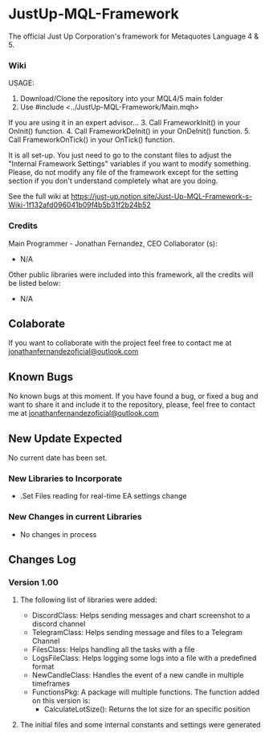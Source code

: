 # JustUp-MQL-Framework
The official Just Up Corporation's framework for Metaquotes Language 4 &amp; 5.

### Wiki
USAGE:
1. Download/Clone the repository into your MQL4/5 main folder
2. Use #include <../JustUp-MQL-Framework/Main.mqh>

If you are using it in an expert advisor...
3. Call FrameworkInit() in your OnInit() function.
4. Call FrameworkDeInit() in your OnDeInit() function.
5. Call FrameworkOnTick() in your OnTick() function.

It is all set-up. You just need to go to the constant files to adjust the "Internal Framework Settings" variables if you want to modify something.
Please, do not modify any file of the framework except for the setting section if you don't understand completely what are you doing.

See the full wiki at 
https://just-up.notion.site/Just-Up-MQL-Framework-s-Wiki-1f132afd096041b09f4b5b31f2b24b52

### Credits
Main Programmer - Jonathan Fernandez, CEO
Collaborator (s):
- N/A

Other public libraries were included into this framework, all the credits will be listed below:
- N/A

## Colaborate
If you want to collaborate with the project feel free to contact me at 
jonathanfernandezoficial@outlook.com

## Known Bugs
No known bugs at this moment. 
If you have found a bug, or fixed a bug and want to share it and include it to the repository, please, feel free to contact me at
jonathanfernandezoficial@outlook.com

## New Update Expected
No current date has been set.
### New Libraries to Incorporate
- .Set Files reading for real-time EA settings change

### New Changes in current Libraries
- No changes in process

## Changes Log
### Version 1.00
1. The following list of libraries were added:
    - DiscordClass: Helps sending messages and chart screenshot to a discord channel
    - TelegramClass: Helps sending message and files to a Telegram Channel
    - FilesClass: Helps handling all the tasks with a file
    - LogsFileClass: Helps logging some logs into a file with a predefined format
    - NewCandleClass:  Handles the event of a new candle in multiple timeframes
    - FunctionsPkg: A package will multiple functions. The function added on this version is:
        - CalculateLotSize(): Returns the lot size for an specific position

2. The initial files and some internal constants and settings were generated